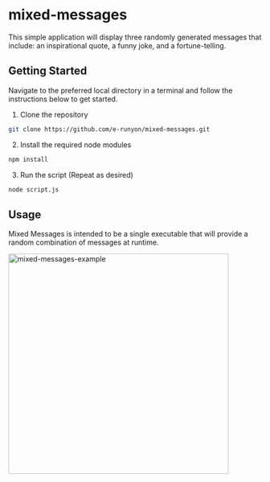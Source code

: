 # mixed-messages

This simple application will display three randomly generated messages that include: an inspirational quote, a funny joke, and a fortune-telling.

## Getting Started

Navigate to the preferred local directory in a terminal and follow the instructions below to get started.

1. Clone the repository
```bash
git clone https://github.com/e-runyon/mixed-messages.git
```
2. Install the required node modules
```bash
npm install
```
3. Run the script (Repeat as desired)
```bash
node script.js
```

## Usage

Mixed Messages is intended to be a single executable that will provide a random combination of messages at runtime.

<img width="438" alt="mixed-messages-example" src="https://github.com/e-runyon/mixed-messages/assets/136279901/3996f9c8-f3fe-4706-94a4-620dabf1bdbb">
